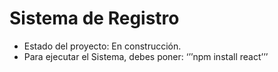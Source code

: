 <h1>Sistema de Registro</h1>

- Estado del proyecto: En construcción.
- Para ejecutar el Sistema, debes poner:
  ‘’’npm install react’’’
